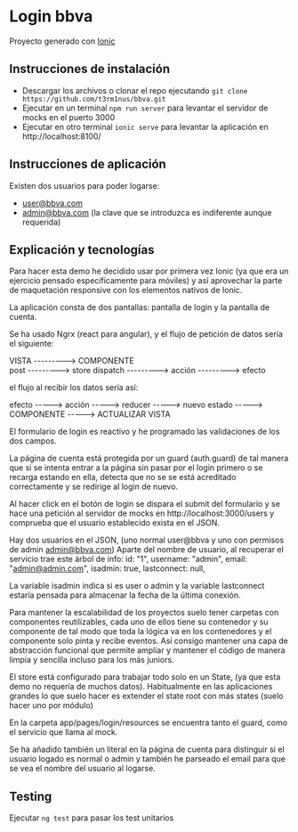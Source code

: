 # Login bbva

Proyecto generado con [Ionic](https://ionicframework.com/)

## Instrucciones de instalación

- Descargar los archivos o clonar el repo ejecutando `git clone https://github.com/t3rm1nus/bbva.git`  
- Ejecutar en un terminal `npm run server` para levantar el servidor de mocks en el puerto 3000
- Ejecutar en otro terminal `ionic serve` para levantar la aplicación en http://localhost:8100/


## Instrucciones de aplicación 

Existen dos usuarios para poder logarse:
- user@bbva.com
- admin@bbva.com
(la clave que se introduzca es indiferente aunque requerida)

## Explicación y tecnologías
Para hacer esta demo he decidido usar por primera vez Ionic (ya que era un ejercicio pensado específicamente para móviles) y así aprovechar la parte de maquetación responsive con los elementos nativos de Ionic.

La aplicación consta de dos pantallas: pantalla de login y la pantalla de cuenta. 

Se ha usado Ngrx (react para angular), y el flujo de petición de datos sería el siguiente:

VISTA  --------->  COMPONENTE             
post   --------->  store dispatch   ---------> acción  ---------> efecto

el flujo al recibir los datos sería así:

efecto   ----->  acción  ----->  reducer ----->  nuevo estado  -----> COMPONENTE  -----> ACTUALIZAR VISTA

El formulario de login es reactivo y he programado las validaciones de los dos campos.
 
La página de cuenta está protegida por un guard (auth.guard) de tal manera que si se intenta entrar a la página sin pasar por el login primero o se recarga estando en ella, detecta que no se se está acreditado correctamente y se redirige al login de nuevo.

Al hacer click en el botón de login se dispara el submit del formulario y se hace una petición al servidor de mocks en http://localhost:3000/users y comprueba que el usuario establecido exista en el JSON. 

Hay dos usuarios en el JSON, (uno normal user@bbva y uno con permisos de admin admin@bbva.com)
Aparte del nombre de usuario, al recuperar el servicio trae este árbol de info:
    id: "1",
    username: "admin",
    email: "admin@admin.com",
    isadmin: true,
    lastconnect: null,

La variable isadmin indica si es user o admin y la variable lastconnect estaría pensada para almacenar la fecha de la última conexión.

Para mantener la escalabilidad de los proyectos suelo tener carpetas con componentes reutilizables, cada uno de ellos tiene su contenedor y su componente de tal modo que toda la lógica va en los contenedores y el componente solo pinta y recibe eventos. Así consigo mantener una capa de abstracción funcional que permite ampliar y mantener el código de manera limpia y sencilla incluso para los más juniors.

El store está configurado para trabajar todo solo en un State, (ya que esta demo no requería de muchos datos).
Habitualmente en las aplicaciones grandes lo que suelo hacer es extender el state root con más states (suelo hacer uno por módulo)

En la carpeta app/pages/login/resources se encuentra tanto el guard, como el servicio que llama al mock.

Se ha añadido también un literal en la página de cuenta para distinguir si el usuario logado es normal o admin y también he parseado el email para que se vea el nombre del usuario al logarse.

## Testing
Ejecutar `ng test` para pasar los test unitarios


